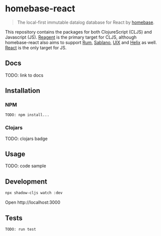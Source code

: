 # homebase-react

> The local-first immutable datalog database for React by [homebase](https://homebase.dev).

This repository contains the packages for both ClojureScript (CLJS) and Javascript (JS). [Reagent](https://github.com/reagent-project/reagent) is the primary target for CLJS, although homebase-react also aims to support [Rum](https://github.com/tonsky/rum), [Sablano](https://github.com/r0man/sablono), [UIX](https://github.com/roman01la/uix) and [Helix](https://github.com/lilactown/helix) as well. [React](https://github.com/facebook/react) is the only target for JS.


## Docs
TODO: link to docs

## Installation

### NPM

```bash
TODO: npm install...
```

### Clojars
TODO: clojars badge

## Usage
TODO: code sample

## Development

```bash
npx shadow-cljs watch :dev
```

Open http://localhost:3000

## Tests

```bash
TODO: run test
```